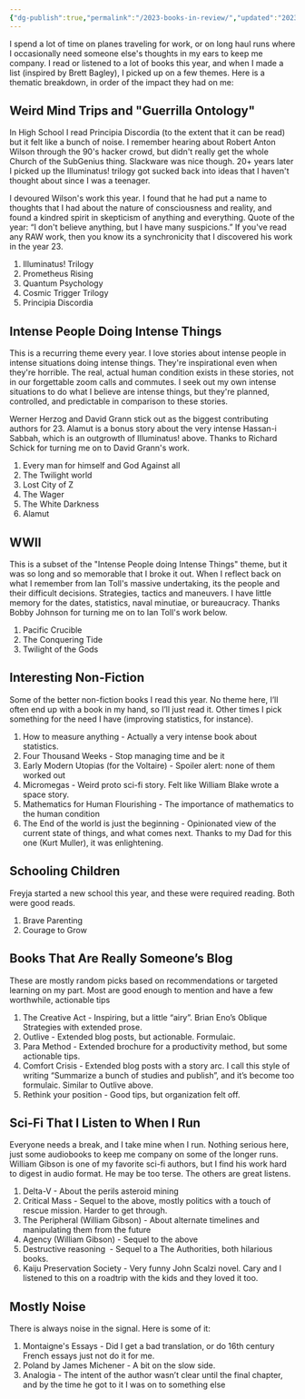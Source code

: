 ```yaml
---
{"dg-publish":true,"permalink":"/2023-books-in-review/","updated":"2023-12-29T10:49:25.000-05:00"}
---
```


I spend a lot of time on planes traveling for work, or on long haul runs where I occasionally need someone else's thoughts in my ears to keep me company. I read or listened to a lot of books this year, and when I made a list (inspired by Brett Bagley), I picked up on a few themes. Here is a thematic breakdown, in order of the impact they had on me:

## Weird Mind Trips and "Guerrilla Ontology"
In High School I read Principia Discordia (to the extent that it can be read) but it felt like a bunch of noise. I remember hearing about Robert Anton Wilson through the 90's hacker crowd, but didn't really get the whole Church of the SubGenius thing. Slackware was nice though. 20+ years later I picked up the Illuminatus! trilogy got sucked back into ideas that I haven't thought about since I was a teenager. 

I devoured Wilson's work this year. I found that he had put a name to thoughts that I had about the nature of consciousness and reality, and found a kindred spirit in skepticism of anything and everything. Quote of the year: “I don't believe anything, but I have many suspicions.” If you've read any RAW work, then you know its a synchronicity that I discovered his work in the year 23.

1. Illuminatus! Trilogy
2. Prometheus Rising
3. Quantum Psychology
4. Cosmic Trigger Trilogy
5. Principia Discordia

## Intense People Doing Intense Things
This is a recurring theme every year. I love stories about intense people in intense situations doing intense things. They're inspirational even when they're horrible. The real, actual human condition exists in these stories, not in our forgettable zoom calls and commutes. I seek out my own intense situations to do what I believe are intense things, but they're planned, controlled, and predictable in comparison to these stories. 

Werner Herzog and David Grann stick out as the biggest contributing authors for 23. Alamut is a bonus story about the very intense Hassan-i Sabbah, which is an outgrowth of Illuminatus! above. Thanks to Richard Schick for turning me on to David Grann's work. 

1. Every man for himself and God Against all
2. The Twilight world
3. Lost City of Z
4. The Wager
5. The White Darkness
6. Alamut

## WWII
This is a subset of the "Intense People doing Intense Things" theme, but it was so long and so memorable that I broke it out. When I reflect back on what I remember from Ian Toll's massive undertaking, its the people and their difficult decisions. Strategies, tactics and maneuvers. I have little memory for the dates, statistics, naval minutiae, or bureaucracy. Thanks Bobby Johnson for turning me on to Ian Toll's work below. 

1. Pacific Crucible
2. The Conquering Tide
3. Twilight of the Gods

## Interesting Non-Fiction
Some of the better non-fiction books I read this year. No theme here, I’ll often end up with a book in my hand, so I’ll just read it. Other times I pick something for the need I have (improving statistics, for instance). 

1. How to measure anything - Actually a very intense book about statistics. 
2. Four Thousand Weeks - Stop managing time and be it
3. Early Modern Utopias (for the Voltaire) - Spoiler alert: none of them worked out
4. Micromegas - Weird proto sci-fi story. Felt like William Blake wrote a space story.
5. Mathematics for Human Flourishing - The importance of mathematics to the human condition
6. The End of the world is just the beginning - Opinionated view of the current state of things, and what comes next. Thanks to my Dad for this one (Kurt Muller), it was enlightening.

## Schooling Children
Freyja started a new school this year, and these were required reading. Both were good reads. 
1. Brave Parenting 
2. Courage to Grow

## Books That Are Really Someone’s Blog
These are mostly random picks based on recommendations or targeted learning on my part. Most are good enough to mention and have a few worthwhile, actionable tips

1. The Creative Act - Inspiring, but a little “airy”. Brian Eno’s Oblique Strategies with extended prose.
2. Outlive - Extended blog posts, but actionable. Formulaic. 
3. Para Method - Extended brochure for a productivity method, but some actionable tips. 
4. Comfort Crisis - Extended blog posts with a story arc. I call this style of writing “Summarize a bunch of studies and publish”, and it’s become too formulaic. Similar to Outlive above. 
5. Rethink your position - Good tips, but organization felt off. 

## Sci-Fi That I Listen to When I Run
Everyone needs a break, and I take mine when I run. Nothing serious here, just some audiobooks to keep me company on some of the longer runs. William Gibson is one of my favorite sci-fi authors, but I find his work hard to digest in audio format. He may be too terse. The others are great listens. 

1. Delta-V - About the perils asteroid mining
2. Critical Mass - Sequel to the above, mostly politics with a touch of rescue mission. Harder to get through.
3. The Peripheral (William Gibson) - About alternate timelines and manipulating them from the future
4. Agency (William Gibson) - Sequel to the above
5. Destructive reasoning  - Sequel to a The Authorities, both hilarious books.
6. Kaiju Preservation Society - Very funny John Scalzi novel. Cary and I listened to this on a roadtrip with the kids and they loved it too. 

## Mostly Noise
There is always noise in the signal. Here is some of it:

1. Montaigne's Essays - Did I get a bad translation, or do 16th century French essays just not do it for me.
2. Poland by James Michener - A bit on the slow side. 
3. Analogia - The intent of the author wasn’t clear until the final chapter, and by the time he got to it I was on to something else